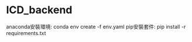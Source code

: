 # ICD_backend

anaconda安裝環境:
  conda env create -f env.yaml
pip安裝套件:
  pip install -r requirements.txt
